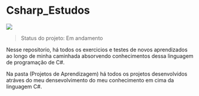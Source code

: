 # Csharp_Estudos
<img src="https://img.shields.io/badge/C%23-239120?style=for-the-badge&logo=c-sharp&logoColor=white" />

> Status do projeto: Em andamento

Nesse repositorio, há todos os exercicios e testes de novos aprendizados ao longo de minha caminhada absorvendo conhecimentos dessa linguagem de programação de C#.

Na pasta (Projetos de Aprendizagem) há todos os projetos desenvolvidos atráves do meu densevolvimento do meu conhecimento em cima da linguagem C#.